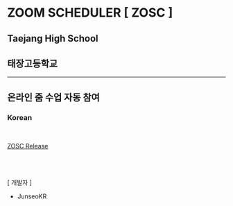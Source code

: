 # ZOOM SCHEDULER [ ZOSC ]

## Taejang High School
## 태장고등학교

---------------------------------------

## 온라인 줌 수업 자동 참여

### Korean


<br/>

[ZOSC Release](https://develop-junseo.tistory.com "Developer Page")

<br/>
<br/>
<br/>
[ 개발자 ]<br/>

* JunseoKR
